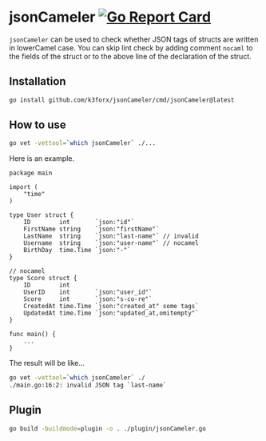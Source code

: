 # jsonCameler [![Go Report Card](https://goreportcard.com/badge/github.com/k3forx/jsonCameler)](https://goreportcard.com/report/github.com/k3forx/jsonCameler)

`jsonCameler` can be used to check whether JSON tags of structs are written in lowerCamel case. You can skip lint check by adding comment `nocaml` to the fields of the struct or to the above line of the declaration of the struct.

## Installation

```bash
go install github.com/k3forx/jsonCameler/cmd/jsonCameler@latest
```

## How to use

```bash
go vet -vettool=`which jsonCameler` ./...
```

Here is an example.

```golang
package main

import (
	"time"
)

type User struct {
	ID        int       `json:"id"`
	FirstName string    `json:"firstName"`
	LastName  string    `json:"last-name"` // invalid
	Username  string    `json:"user-name"` // nocamel
	BirthDay  time.Time `json:"-"`
}

// nocamel
type Score struct {
	ID        int
	UserID    int       `json:"user_id"`
	Score     int       `json:"s-co-re"`
	CreatedAt time.Time `json:"created_at" some tags`
	UpdatedAt time.Time `json:"updated_at,omitempty"`
}

func main() {
	...
}
```

The result will be like...

```bash
go vet -vettool=`which jsonCameler` ./
./main.go:16:2: invalid JSON tag `last-name`
```

## Plugin

```bash
go build -buildmode=plugin -o . ./plugin/jsonCameler.go
```
